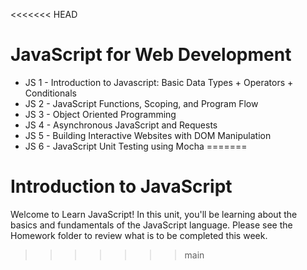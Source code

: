 <<<<<<< HEAD
# JavaScript for Web Development

* JS 1 - Introduction to Javascript: Basic Data Types + Operators + Conditionals
* JS 2 - JavaScript Functions, Scoping, and Program Flow
* JS 3 - Object Oriented Programming
* JS 4 - Asynchronous JavaScript and Requests
* JS 5 - Building Interactive Websites with DOM Manipulation
* JS 6 - JavaScript Unit Testing using Mocha
=======
# Introduction to JavaScript

Welcome to Learn JavaScript! In this unit, you'll be learning about the basics and fundamentals of the JavaScript language. Please see the Homework folder to review what is to be completed this week.
>>>>>>> main

